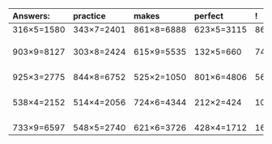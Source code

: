 | Answers: | practice | makes | perfect | ! |
| :--- | :--- | :--- | :--- | :--- |
| 316×5=1580 | 343×7=2401 | 861×8=6888 | 623×5=3115 | 866×2=1732 | 
|   |   |   |   |   | 
|   |   |   |   |   | 
|   |   |   |   |   | 
| 903×9=8127 | 303×8=2424 | 615×9=5535 | 132×5=660 | 740×2=1480 | 
|   |   |   |   |   | 
|   |   |   |   |   | 
|   |   |   |   |   | 
|   |   |   |   |   | 
| 925×3=2775 | 844×8=6752 | 525×2=1050 | 801×6=4806 | 566×8=4528 | 
|   |   |   |   |   | 
|   |   |   |   |   | 
|   |   |   |   |   | 
|   |   |   |   |   | 
| 538×4=2152 | 514×4=2056 | 724×6=4344 | 212×2=424 | 109×9=981 | 
|   |   |   |   |   | 
|   |   |   |   |   | 
|   |   |   |   |   | 
|   |   |   |   |   | 
| 733×9=6597 | 548×5=2740 | 621×6=3726 | 428×4=1712 | 163×8=1304 | 

